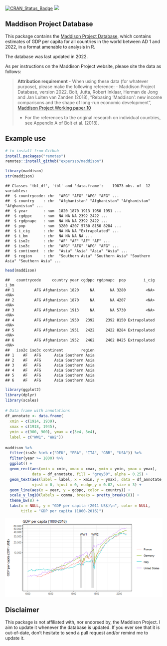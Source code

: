 [![CRAN\_Status\_Badge](http://www.r-pkg.org/badges/version/maddison)](http://cran.r-project.org/package=maddison)
[![](http://cranlogs.r-pkg.org/badges/grand-total/maddison)](http://cran.r-project.org/web/packages/maddison)

## Maddison Project Database

This package contains the [Maddison Project
Database](http://www.ggdc.net/maddison), which contains estimates of GDP
per capita for all countries in the world between AD 1 and 2022, in a
format amenable to analysis in R.

The database was last updated in 2022.

As per instructions on the Maddison Project website, please site the
data as follows:

> **Attribution requirement** - When using these data (for whatever
> purpose), please make the following reference: - Maddison Project
> Database, version 2022. Bolt, Jutta, Robert Inklaar, Herman de Jong
> and Jan Luiten van Zanden (2018), “Rebasing ‘Maddison’: new income
> comparisons and the shape of long-run economic development”, [Maddison
> Project Working
> paper 10](https://www.rug.nl/ggdc/historicaldevelopment/maddison/research)
> - For the references to the original research on individual countries,
> see Appendix A of Bolt et al. (2018).

## Example use

``` r
# to install from Github
install.packages("remotes")
remotes::install_github("expersso/maddison")
```

``` r
library(maddison)
str(maddison)
```

    ## Classes 'tbl_df', 'tbl' and 'data.frame':    19873 obs. of  12 variables:
    ##  $ countrycode: chr  "AFG" "AFG" "AFG" "AFG" ...
    ##  $ country    : chr  "Afghanistan" "Afghanistan" "Afghanistan" "Afghanistan" ...
    ##  $ year       : num  1820 1870 1913 1950 1951 ...
    ##  $ cgdppc     : num  NA NA NA 2392 2422 ...
    ##  $ rgdpnapc   : num  NA NA NA 2392 2422 ...
    ##  $ pop        : num  3280 4207 5730 8150 8284 ...
    ##  $ i_cig      : chr  NA NA NA "Extrapolated" ...
    ##  $ i_bm       : chr  NA NA NA NA ...
    ##  $ iso2c      : chr  "AF" "AF" "AF" "AF" ...
    ##  $ iso3c      : chr  "AFG" "AFG" "AFG" "AFG" ...
    ##  $ continent  : chr  "Asia" "Asia" "Asia" "Asia" ...
    ##  $ region     : chr  "Southern Asia" "Southern Asia" "Southern Asia" "Southern Asia" ...

``` r
head(maddison)
```

    ##   countrycode     country year cgdppc rgdpnapc  pop        i_cig i_bm
    ## 1         AFG Afghanistan 1820     NA       NA 3280         <NA> <NA>
    ## 2         AFG Afghanistan 1870     NA       NA 4207         <NA> <NA>
    ## 3         AFG Afghanistan 1913     NA       NA 5730         <NA> <NA>
    ## 4         AFG Afghanistan 1950   2392     2392 8150 Extrapolated <NA>
    ## 5         AFG Afghanistan 1951   2422     2422 8284 Extrapolated <NA>
    ## 6         AFG Afghanistan 1952   2462     2462 8425 Extrapolated <NA>
    ##   iso2c iso3c continent        region
    ## 1    AF   AFG      Asia Southern Asia
    ## 2    AF   AFG      Asia Southern Asia
    ## 3    AF   AFG      Asia Southern Asia
    ## 4    AF   AFG      Asia Southern Asia
    ## 5    AF   AFG      Asia Southern Asia
    ## 6    AF   AFG      Asia Southern Asia

``` r
library(ggplot2)
library(dplyr)
library(scales)

# Data frame with annotations
df_annotate <- data.frame(
  xmin = c(1914, 1939),
  xmax = c(1918, 1945),
  ymin = c(900, 900), ymax = c(3e4, 3e4),
  label = c("WW1", "WW2"))

maddison %>%
  filter(iso2c %in% c("DEU", "FRA", "ITA", "GBR", "USA")) %>%
  filter(year >= 1800) %>%
  ggplot() +
  geom_rect(aes(xmin = xmin, xmax = xmax, ymin = ymin, ymax = ymax),
            data = df_annotate, fill = "grey50", alpha = 0.25) +
  geom_text(aes(label = label, x = xmin, y = ymax), data = df_annotate, 
            vjust = 0, hjust = 0, nudge_y = 0.02, size = 3) +
  geom_line(aes(x = year, y = gdppc, color = country)) +
  scale_y_log10(labels = comma, breaks = pretty_breaks(8)) +
  theme_bw(8) +
  labs(x = NULL, y = "GDP per capita (2011 US$)\n", color = NULL,
       title = "GDP per capita (1800-2016)")
```

<img src="man/figures/README-line_plot-1.png" style="display: block; margin: auto;" />

## Disclaimer

This package is not affiliated with, nor endorsed by, the Maddison
Project. I aim to update it whenever the database is updated. If you
ever see that it is out-of-date, don’t hesitate to send a pull request
and/or remind me to update it.

